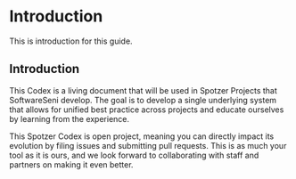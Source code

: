 # Introduction
This is introduction for this guide.

## Introduction

This Codex is a living document that will be used in Spotzer Projects that SoftwareSeni develop. The goal is to develop a single underlying system that allows for unified best practice across projects and educate ourselves by learning from the experience.

This Spotzer Codex is open project, meaning you can directly impact its evolution by filing issues and submitting pull requests. This is as much your tool as it is ours, and we look forward to collaborating with staff and partners on making it even better.

